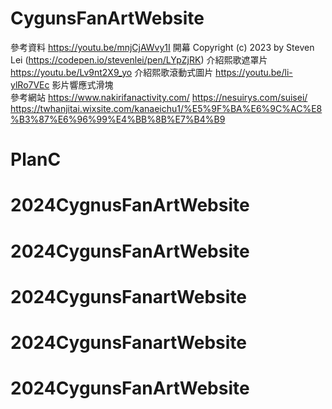 # CygunsFanArtWebsite
參考資料
https://youtu.be/mnjCjAWvy1I 開幕
Copyright (c) 2023 by Steven Lei (https://codepen.io/stevenlei/pen/LYpZjRK)  介紹熙歌遮罩片
https://youtu.be/Lv9nt2X9_yo 介紹熙歌滾動式圖片
https://youtu.be/li-ylRo7VEc 影片響應式滑塊  
 參考網站
https://www.nakirifanactivity.com/ 
https://nesuirys.com/suisei/ 
https://twhanjitai.wixsite.com/kanaeichu1/%E5%9F%BA%E6%9C%AC%E8%B3%87%E6%96%99%E4%BB%8B%E7%B4%B9


# PlanC
# 2024CygnusFanArtWebsite
# 2024CygunsFanArtWebsite
# 2024CygunsFanartWebsite
# 2024CygunsFanartWebsite
# 2024CygunsFanArtWebsite
